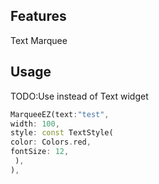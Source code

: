 <!--
This README describes the package. If you publish this package to pub.dev,
this README's contents appear on the landing page for your package.

For information about how to write a good package README, see the guide for
[writing package pages](https://dart.dev/guides/libraries/writing-package-pages).

For general information about developing packages, see the Dart guide for
[creating packages](https://dart.dev/guides/libraries/create-library-packages)
and the Flutter guide for
[developing packages and plugins](https://flutter.dev/developing-packages).
-->


## Features

Text Marquee

## Usage

TODO:Use instead of Text widget

```dart
MarqueeEZ(text:"test",
width: 100,
style: const TextStyle(
color: Colors.red,
fontSize: 12,
 ),
),
```

